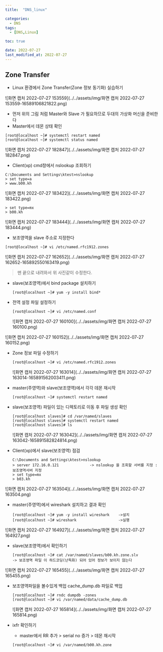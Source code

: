 ```yaml
---
title:  "DNS_linux" 

categories:
  - DNS
tags:
  - [DNS,Linux]

toc: true

date: 2022-07-27
last_modified_at: 2022-07-27
---
```








##  Zone Transfer

- Linux 환경에서 Zone Transfer(Zone 정보 동기화) 실습하기

![화면 캡처 2022-07-27 153559](../../assets/img/화면 캡처 2022-07-27 153559-16589106821822.png)

- 먼저 위의 그림 처럼 Master와 Slave 가 필요하므로 두대의 가상화 머신을 준비한다
- Master에서 데몬 상태 확인

```
[root@localhost ~]# systemctl restart named
[root@localhost ~]# systemctl status named
```

![화면 캡처 2022-07-27 182847](../../assets/img/화면 캡처 2022-07-27 182847.png)

- Client(xp)  cmd창에서 nslookup 조회하기

```
C:\Documents and Settings\ktest>nslookup
> set type=a
> www.b00.kh
```

![화면 캡처 2022-07-27 183422](../../assets/img/화면 캡처 2022-07-27 183422.png)

```
> set type=mx
> b00.kh
```

![화면 캡처 2022-07-27 183444](../../assets/img/화면 캡처 2022-07-27 183444.png)

- 보조영역을 slave 주소로 지정한다

```
[root@localhost ~]# vi /etc/named.rfc1912.zones
```

![화면 캡처 2022-07-27 162652](../../assets/img/화면 캡처 2022-07-27 162652-165892550163419.png)

> 맨 끝으로 내려와서 위 사진같이 수정한다.

- slave(보조영역)에서 bind package 설치하기

  ```
  [root@localhost ~]# yum -y install bind*
  ```

  

- 전역 설정 파일 설정하기

  ```
  [root@localhost ~]# vi /etc/named.conf 
  ```

  ![화면 캡처 2022-07-27 160100](../../assets/img/화면 캡처 2022-07-27 160100.png)

![화면 캡처 2022-07-27 160152](../../assets/img/화면 캡처 2022-07-27 160152.png)

- Zone 정보 파일 수정하기

  ```
  [root@localhost ~]# vi /etc/named.rfc1912.zones
  ```

  ![화면 캡처 2022-07-27 163014](../../assets/img/화면 캡처 2022-07-27 163014-165891562003411.png)

- master(주영역)와 slave(보조영역)에서 각각 데몬 재시작

  ```
  [root@localhost ~]# systemctl restart named
  ```

- slave(보조영역) 파일이 있는 디렉토리로 이동 후 파일 생성 확인

  ```
  [root@localhost slaves]# cd /var/named/slaves
  [root@localhost slaves]# systemctl restart named
  [root@localhost slaves]# ls
  ```

  ![화면 캡처 2022-07-27 163042](../../assets/img/화면 캡처 2022-07-27 163042-165891582824814.png)

- Client(xp)에서 slave(보조영역) 점검

  ```
  C:\Documents and Settings\ktest>nslookup
  > server 172.16.0.121              -> nslookup 을 조회할 서버를 지정 : 보조영역서버 지정
  > set type=mx
  > b03.kh
  ```

  

![화면 캡처 2022-07-27 163504](../../assets/img/화면 캡처 2022-07-27 163504.png)

- master(주영역)에서 wireshark 설치하고 결과 확인

  ```
  [root@localhost ~]# yum -y install wireshark    ->설치
  [root@localhost ~]# wireshark                   ->실행
  ```

  

![화면 캡처 2022-07-27 164927](../../assets/img/화면 캡처 2022-07-27 164927.png)

- slave(보조영역)에서 확인하기

  ```
  [root@localhost ~]# cat /var/named/slaves/b00.kh.zone.slv 
  -> 보조영역 파일 이 하드코딩(난독화) 되어 있어 정보가 보이지 않는다
  ```

![화면 캡처 2022-07-27 165455](../../assets/img/화면 캡처 2022-07-27 165455.png)

- 보조영역파일을 볼수있게 백업 cache_dump.db 파일로 백업

  ```
  [root@localhost ~]# rndc dumpdb -zones
  [root@localhost ~]# vi /var/named/data/cache_dump.db
  ```

  ![화면 캡처 2022-07-27 165814](../../assets/img/화면 캡처 2022-07-27 165814.png)

- ixfr 확인하기

  - master에서  RR 추가  > serial no 증가 > 데몬 재시작

  ```
  [root@localhost ~]# vi /var/named/b00.kh.zone
  ```

  

